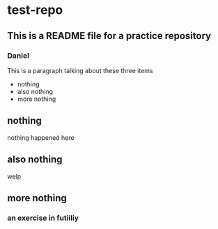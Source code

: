 # test-repo
## This is a README file for a practice repository
### Daniel
This is a paragraph talking about these three items
* nothing
* also nothing
* more nothing

## nothing
nothing happened here

## also nothing
welp

## more nothing
### an exercise in futiiliy
